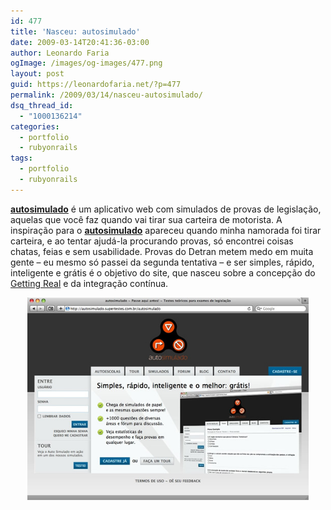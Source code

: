 ```yaml
---
id: 477
title: 'Nasceu: autosimulado'
date: 2009-03-14T20:41:36-03:00
author: Leonardo Faria
ogImage: /images/og-images/477.png
layout: post
guid: https://leonardofaria.net/?p=477
permalink: /2009/03/14/nasceu-autosimulado/
dsq_thread_id:
  - "1000136214"
categories:
  - portfolio
  - rubyonrails
tags:
  - portfolio
  - rubyonrails
---
```

[**autosimulado**](http://www.autosimulado.com.br) é um aplicativo web com simulados de provas de legislação, aquelas que você faz quando vai tirar sua carteira de motorista. A inspiração para o [**autosimulado**](http://www.autosimulado.com.br) apareceu quando minha namorada foi tirar carteira, e ao tentar ajudá-la procurando provas, só encontrei coisas chatas, feias e sem usabilidade. Provas do Detran metem medo em muita gente – eu mesmo só passei da segunda tentativa – e ser simples, rápido, inteligente e grátis é o objetivo do site, que nasceu sobre a concepção do [Getting Real](https://gettingreal.37signals.com/GR_por.php) e da integração contínua.

<center>
  <a href="http://www.autosimulado.com.br"><img src="/wp-content/uploads/2009/03/autosimulado.jpg" alt="autosimulado" title="autosimulado" width="450" /></a>
</center>
